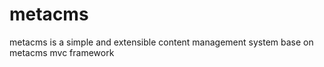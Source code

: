 # metacms
metacms is a simple and extensible  content management system base on metacms mvc  framework 
